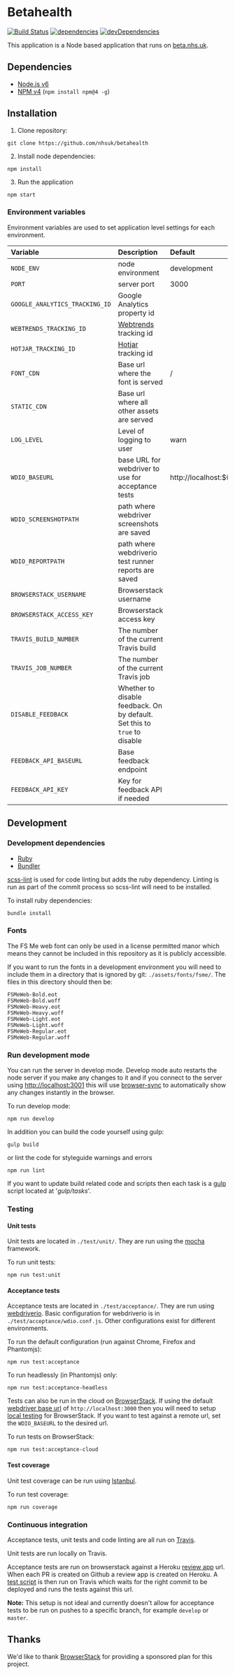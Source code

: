 # Betahealth

[![Build Status](https://img.shields.io/travis/nhsuk/betahealth.svg?branch=develop&style=flat-square)](https://travis-ci.org/nhsuk/betahealth)
[![dependencies](https://img.shields.io/david/nhsuk/betahealth.svg?style=flat-square&label=dependencies)](https://david-dm.org/nhsuk/betahealth)
[![devDependencies](https://img.shields.io/david/dev/nhsuk/betahealth.svg?style=flat-square&label=devDependencies)](https://david-dm.org/nhsuk/betahealth?type=dev)

This application is a Node based application that runs on [beta.nhs.uk](http://beta.nhs.uk).


## Dependencies

* [Node.js v6](https://nodejs.org/en/)
* [NPM v4](https://github.com/npm/npm) (`npm install npm@4 -g`)

## Installation

1. Clone repository:

  ```
  git clone https://github.com/nhsuk/betahealth
  ```

2. Install node dependencies:

  ```
  npm install
  ```

3. Run the application

  ```
  npm start
  ```

### Environment variables

Environment variables are used to set application level settings for each
environment.

| Variable                       | Description                                                               | Default                  |
|:-------------------------------|:--------------------------------------------------------------------------|:-------------------------|
| `NODE_ENV`                     | node environment                                                          | development              |
| `PORT`                         | server port                                                               | 3000                     |
| `GOOGLE_ANALYTICS_TRACKING_ID` | Google Analytics property id                                              |                          |
| `WEBTRENDS_TRACKING_ID`        | [Webtrends](https://www.webtrends.com/) tracking id                       |                          |
| `HOTJAR_TRACKING_ID`           | [Hotjar](https://www.hotjar.com/) tracking id                             |                          |
| `FONT_CDN`                     | Base url where the font is served                                         | /                        |
| `STATIC_CDN`                   | Base url where all other assets are served                                |                          |
| `LOG_LEVEL`                    | Level of logging to user                                                  | warn                     |
| `WDIO_BASEURL`                 | base URL for webdriver to use for acceptance tests                        | http://localhost:${PORT} |
| `WDIO_SCREENSHOTPATH`          | path where webdriver screenshots are saved                                |                          |
| `WDIO_REPORTPATH`              | path where webdriverio test runner reports are saved                      |                          |
| `BROWSERSTACK_USERNAME`        | Browserstack username                                                     |                          |
| `BROWSERSTACK_ACCESS_KEY`      | Browserstack access key                                                   |                          |
| `TRAVIS_BUILD_NUMBER`          | The number of the current Travis build                                    |                          |
| `TRAVIS_JOB_NUMBER`            | The number of the current Travis job                                      |                          |
| `DISABLE_FEEDBACK`             | Whether to disable feedback. On by default. Set this to `true` to disable |                          |
| `FEEDBACK_API_BASEURL`         | Base feedback endpoint                                                    |                          |
| `FEEDBACK_API_KEY`             | Key for feedback API if needed                                            |                          |

## Development

### Development dependencies

* [Ruby](https://www.ruby-lang.org/en/)
* [Bundler](http://bundler.io/)

[scss-lint](https://github.com/brigade/scss-lint) is used for code linting
but adds the ruby dependency. Linting is run as part of the commit process
so scss-lint will need to be installed.

To install ruby dependencies:
```
bundle install
```

### Fonts

The FS Me web font can only be used in a license permitted manor which means
they cannot be included in this repository as it is publicly accessible.

If you want to run the fonts in a development environment you will need to
include them in a directory that is ignored by git: `./assets/fonts/fsme/`.
The files in this directory should then be:

```
FSMeWeb-Bold.eot
FSMeWeb-Bold.woff
FSMeWeb-Heavy.eot
FSMeWeb-Heavy.woff
FSMeWeb-Light.eot
FSMeWeb-Light.woff
FSMeWeb-Regular.eot
FSMeWeb-Regular.woff
```

### Run development mode

You can run the server in develop mode. Develop mode auto restarts
the node server if you make any changes to it and if you connect to the server
using [http://localhost:3001](http://localhost:3001) this will use
[browser-sync](https://www.browsersync.io/) to automatically show
any changes instantly in the browser.

To run develop mode:

```
npm run develop
```

In addition you can build the code yourself using gulp:

```
gulp build
```

or lint the code for styleguide warnings and errors

```
npm run lint
```

If you want to update build related code and scripts then each task is a [gulp](http://gulpjs.com/) script located at '*gulp/tasks*'.

### Testing

#### Unit tests

Unit tests are located in `./test/unit/`. They are run using the [mocha](https://mochajs.org/) framework.

To run unit tests:

```
npm run test:unit
```

#### Acceptance tests

Acceptance tests are located in `./test/acceptance/`. They are run using [webdriverio](http://webdriver.io/). Basic configuration for webdriverio is in `./test/acceptance/wdio.conf.js`. Other configurations exist for different environments.

To run the default configuration (run against Chrome, Firefox and Phantomjs):

```
npm run test:acceptance
```

To run headlessly (in Phantomjs) only:

```
npm run test:acceptance-headless
```

Tests can also be run in the cloud on [BrowserStack](https://www.browserstack.com/). If using the default [webdriver base url](./config/config.js) of `http://localhost:3000` then you will need to setup [local testing](https://www.browserstack.com/local-testing) for BrowserStack. If you want to test against a remote url, set the `WDIO_BASEURL` to the desired url.

To run tests on BrowserStack:

```
npm run test:acceptance-cloud
```

#### Test coverage

Unit test coverage can be run using [Istanbul](https://github.com/gotwarlost/istanbul).

To run test coverage:

```
npm run coverage
```

### Continuous integration

Acceptance tests, unit tests and code linting are all run on [Travis](https://travis-ci.org/).

Unit tests are run locally on Travis.

Acceptance tests are run on browserstack against a Heroku [review app](https://devcenter.heroku.com/articles/github-integration-review-apps) url. When each PR is created on Github a review app is created on Heroku. A [test script](./bin/run-acceptance-tests.sh) is then run on Travis which waits for the right commit to be deployed and runs the tests against this url.

**Note:** This setup is not ideal and currently doesn't allow for acceptance tests to be run on pushes to a specific branch, for example `develop` or `master`.

## Thanks

We'd like to thank [BrowserStack](https://www.browserstack.com/) for providing a sponsored plan for this project.
